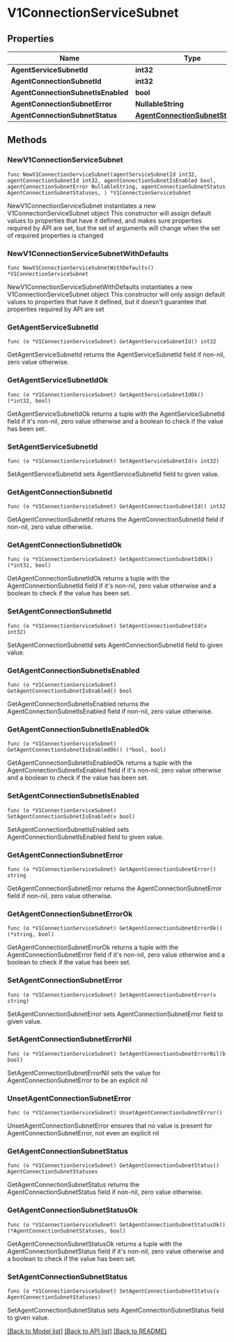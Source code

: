 # V1ConnectionServiceSubnet

## Properties

Name | Type | Description | Notes
------------ | ------------- | ------------- | -------------
**AgentServiceSubnetId** | **int32** |  | 
**AgentConnectionSubnetId** | **int32** |  | 
**AgentConnectionSubnetIsEnabled** | **bool** |  | 
**AgentConnectionSubnetError** | **NullableString** |  | 
**AgentConnectionSubnetStatus** | [**AgentConnectionSubnetStatuses**](AgentConnectionSubnetStatuses.md) |  | 

## Methods

### NewV1ConnectionServiceSubnet

`func NewV1ConnectionServiceSubnet(agentServiceSubnetId int32, agentConnectionSubnetId int32, agentConnectionSubnetIsEnabled bool, agentConnectionSubnetError NullableString, agentConnectionSubnetStatus AgentConnectionSubnetStatuses, ) *V1ConnectionServiceSubnet`

NewV1ConnectionServiceSubnet instantiates a new V1ConnectionServiceSubnet object
This constructor will assign default values to properties that have it defined,
and makes sure properties required by API are set, but the set of arguments
will change when the set of required properties is changed

### NewV1ConnectionServiceSubnetWithDefaults

`func NewV1ConnectionServiceSubnetWithDefaults() *V1ConnectionServiceSubnet`

NewV1ConnectionServiceSubnetWithDefaults instantiates a new V1ConnectionServiceSubnet object
This constructor will only assign default values to properties that have it defined,
but it doesn't guarantee that properties required by API are set

### GetAgentServiceSubnetId

`func (o *V1ConnectionServiceSubnet) GetAgentServiceSubnetId() int32`

GetAgentServiceSubnetId returns the AgentServiceSubnetId field if non-nil, zero value otherwise.

### GetAgentServiceSubnetIdOk

`func (o *V1ConnectionServiceSubnet) GetAgentServiceSubnetIdOk() (*int32, bool)`

GetAgentServiceSubnetIdOk returns a tuple with the AgentServiceSubnetId field if it's non-nil, zero value otherwise
and a boolean to check if the value has been set.

### SetAgentServiceSubnetId

`func (o *V1ConnectionServiceSubnet) SetAgentServiceSubnetId(v int32)`

SetAgentServiceSubnetId sets AgentServiceSubnetId field to given value.


### GetAgentConnectionSubnetId

`func (o *V1ConnectionServiceSubnet) GetAgentConnectionSubnetId() int32`

GetAgentConnectionSubnetId returns the AgentConnectionSubnetId field if non-nil, zero value otherwise.

### GetAgentConnectionSubnetIdOk

`func (o *V1ConnectionServiceSubnet) GetAgentConnectionSubnetIdOk() (*int32, bool)`

GetAgentConnectionSubnetIdOk returns a tuple with the AgentConnectionSubnetId field if it's non-nil, zero value otherwise
and a boolean to check if the value has been set.

### SetAgentConnectionSubnetId

`func (o *V1ConnectionServiceSubnet) SetAgentConnectionSubnetId(v int32)`

SetAgentConnectionSubnetId sets AgentConnectionSubnetId field to given value.


### GetAgentConnectionSubnetIsEnabled

`func (o *V1ConnectionServiceSubnet) GetAgentConnectionSubnetIsEnabled() bool`

GetAgentConnectionSubnetIsEnabled returns the AgentConnectionSubnetIsEnabled field if non-nil, zero value otherwise.

### GetAgentConnectionSubnetIsEnabledOk

`func (o *V1ConnectionServiceSubnet) GetAgentConnectionSubnetIsEnabledOk() (*bool, bool)`

GetAgentConnectionSubnetIsEnabledOk returns a tuple with the AgentConnectionSubnetIsEnabled field if it's non-nil, zero value otherwise
and a boolean to check if the value has been set.

### SetAgentConnectionSubnetIsEnabled

`func (o *V1ConnectionServiceSubnet) SetAgentConnectionSubnetIsEnabled(v bool)`

SetAgentConnectionSubnetIsEnabled sets AgentConnectionSubnetIsEnabled field to given value.


### GetAgentConnectionSubnetError

`func (o *V1ConnectionServiceSubnet) GetAgentConnectionSubnetError() string`

GetAgentConnectionSubnetError returns the AgentConnectionSubnetError field if non-nil, zero value otherwise.

### GetAgentConnectionSubnetErrorOk

`func (o *V1ConnectionServiceSubnet) GetAgentConnectionSubnetErrorOk() (*string, bool)`

GetAgentConnectionSubnetErrorOk returns a tuple with the AgentConnectionSubnetError field if it's non-nil, zero value otherwise
and a boolean to check if the value has been set.

### SetAgentConnectionSubnetError

`func (o *V1ConnectionServiceSubnet) SetAgentConnectionSubnetError(v string)`

SetAgentConnectionSubnetError sets AgentConnectionSubnetError field to given value.


### SetAgentConnectionSubnetErrorNil

`func (o *V1ConnectionServiceSubnet) SetAgentConnectionSubnetErrorNil(b bool)`

 SetAgentConnectionSubnetErrorNil sets the value for AgentConnectionSubnetError to be an explicit nil

### UnsetAgentConnectionSubnetError
`func (o *V1ConnectionServiceSubnet) UnsetAgentConnectionSubnetError()`

UnsetAgentConnectionSubnetError ensures that no value is present for AgentConnectionSubnetError, not even an explicit nil
### GetAgentConnectionSubnetStatus

`func (o *V1ConnectionServiceSubnet) GetAgentConnectionSubnetStatus() AgentConnectionSubnetStatuses`

GetAgentConnectionSubnetStatus returns the AgentConnectionSubnetStatus field if non-nil, zero value otherwise.

### GetAgentConnectionSubnetStatusOk

`func (o *V1ConnectionServiceSubnet) GetAgentConnectionSubnetStatusOk() (*AgentConnectionSubnetStatuses, bool)`

GetAgentConnectionSubnetStatusOk returns a tuple with the AgentConnectionSubnetStatus field if it's non-nil, zero value otherwise
and a boolean to check if the value has been set.

### SetAgentConnectionSubnetStatus

`func (o *V1ConnectionServiceSubnet) SetAgentConnectionSubnetStatus(v AgentConnectionSubnetStatuses)`

SetAgentConnectionSubnetStatus sets AgentConnectionSubnetStatus field to given value.



[[Back to Model list]](../README.md#documentation-for-models) [[Back to API list]](../README.md#documentation-for-api-endpoints) [[Back to README]](../README.md)


